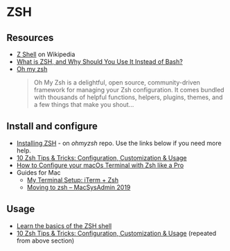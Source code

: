 # ZSH


## Resources

- [Z Shell](https://en.wikipedia.org/wiki/Z_shell) on Wikipedia
- [What is ZSH, and Why Should You Use It Instead of Bash?](https://www.howtogeek.com/362409/what-is-zsh-and-why-should-you-use-it-instead-of-bash/)
- [Oh my zsh](https://ohmyz.sh/)
  > Oh My Zsh is a delightful, open source, community-driven framework for managing your Zsh configuration. It comes bundled with thousands of helpful functions, helpers, plugins, themes, and a few things that make you shout...


## Install and configure

- [Installing ZSH](https://github.com/ohmyzsh/ohmyzsh/wiki/Installing-ZSH) - on _ohmyzsh_ repo. Use the links below if you need more help.
- [10 Zsh Tips & Tricks: Configuration, Customization & Usage](https://www.sitepoint.com/zsh-tips-tricks/)
- [How to Configure your macOs Terminal with Zsh like a Pro](https://www.freecodecamp.org/news/how-to-configure-your-macos-terminal-with-zsh-like-a-pro-c0ab3f3c1156/)
- Guides for Mac 
    - [My Terminal Setup: iTerm + Zsh](https://welearncode.com/terminal-setup/)
    - [Moving to zsh – MacSysAdmin 2019](https://scriptingosx.com/zsh/)

## Usage

- [Learn the basics of the ZSH shell](https://linuxconfig.org/learn-the-basics-of-the-zsh-shell)
- [10 Zsh Tips & Tricks: Configuration, Customization & Usage](https://www.sitepoint.com/zsh-tips-tricks/) (repeated from above section)
